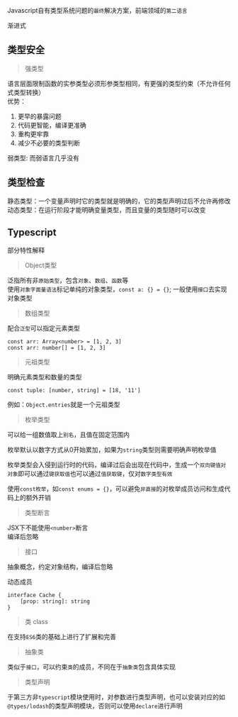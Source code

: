 Javascript自有类型系统问题的`最终`解决方案，前端领域的`第二语言`

渐进式

## 类型安全

> 强类型

语言层面限制函数的实参类型必须形参类型相同，有更强的类型约束（不允许任何式类型转换）  
优势：
1. 更早的暴露问题
2. 代码更智能，编译更准确
3. 重构更牢靠
4. 减少不必要的类型判断

弱类型: 而弱语言几乎没有  

## 类型检查

静态类型：一个变量声明时它的类型就是明确的，它的类型声明过后不允许再修改  
动态类型：在运行阶段才能明确变量类型，而且变量的类型随时可以改变

## Typescript 

部分特性解释

> Object类型

泛指所有非`原始类型`，包含`对象`、`数组`、`函数`等  
使用`对象字面量语法`标记单纯的对象类型，`const a: {} = {}`; 一般使用`接口`去实现对象类型

> 数组类型  

配合`泛型`可以指定元素类型 

```
const arr: Array<number> = [1, 2, 3]
const arr: number[] = [1, 2, 3]
```

> 元祖类型 

明确元素类型和数量的类型

```
const tuple: [number, string] = [18, '11']
```

例如：`Object.entries`就是一个元祖类型

> 枚举类型 

可以给一组数值取上`别名`，且值在固定范围内  

枚举默认以数字方式从0开始累加，如果为`string`类型则需要明确声明枚举值 

枚举类型会入侵到运行时的代码，编译过后会出现在代码中，生成一个`双向键值对对象`即可以通过`键获取值`也可以通过`值获取键`，仅对`数字类型有效`

使用`const枚举`，如`const enums = {}`，可以避免`非直接`的对枚举成员访问和生成代码上的额外开销 

> 类型断言

JSX下不能使用`<number>`断言  
编译后忽略

> 接口 

抽象概念，约定对象结构，编译后忽略   

动态成员
```
interface Cache {
    [prop: string]: string
}
```

> 类 class 

在支持`ES6`类的基础上进行了扩展和完善

> 抽象类 

类似于`接口`，可以约束`类`的成员，不同在于`抽象类`包含具体实现

> 类型声明 

于第三方非`typescript`模块使用时，对参数进行类型声明，也可以安装对应的如`@types/lodash`的类型声明模块，否则可以使用`declare`进行声明